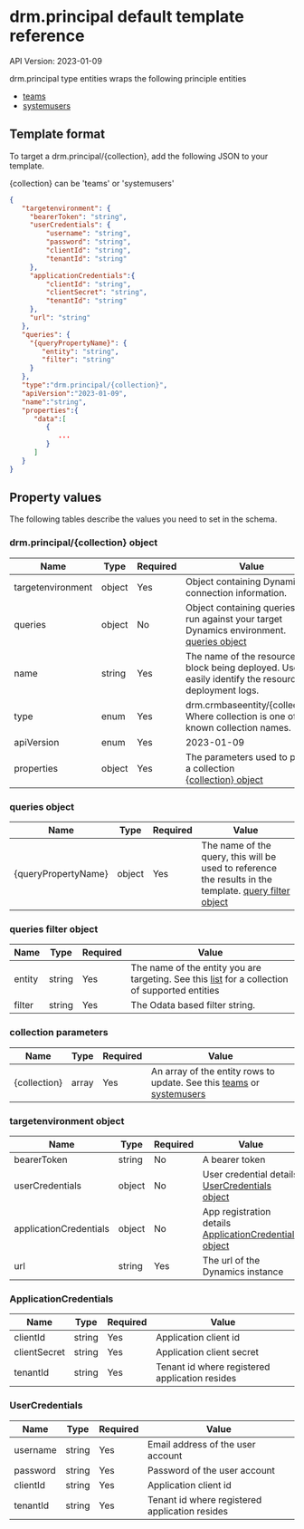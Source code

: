 # drm.principal default template reference

API Version: 2023-01-09

drm.principal type entities wraps the following principle entities

- [teams](https://learn.microsoft.com/en-us/power-apps/developer/data-platform/webapi/reference/team?view=dataverse-latest)
- [systemusers](https://learn.microsoft.com/en-us/power-apps/developer/data-platform/webapi/reference/systemuser?view=dataverse-latest)



## Template format

To target a drm.principal/\{collection\}, add the following JSON to your template.

\{collection\} can be 'teams' or 'systemusers'

```json
{
   "targetenvironment": {
     "bearerToken": "string", 
     "userCredentials": { 
         "username": "string", 
         "password": "string", 
         "clientId": "string", 
         "tenantId": "string" 
     }, 
     "applicationCredentials":{ 
         "clientId": "string", 
         "clientSecret": "string", 
         "tenantId": "string" 
     }, 
     "url": "string" 
   },
   "queries": {
     "{queryPropertyName}": {
        "entity": "string",
        "filter": "string"
     }
   },
   "type":"drm.principal/{collection}",
   "apiVersion":"2023-01-09",
   "name":"string",
   "properties":{
      "data":[
         {
            ...
         }
      ]
   }
}

```

## Property values

The following tables describe the values you need to set in the schema.

### drm.principal/\{collection\} object

| Name       | Type   | Required | Value                                                                                                    |
|-|-|-|-|
| targetenvironment | object | Yes | Object containing Dynamics connection information.
| queries | object | No | Object containing queries to run against your target Dynamics environment. [queries object](#queries-object) |
| name       | string | Yes      | The name of the resource block being deployed.  Used to easily identify the resource in deployment logs. |
| type       | enum   | Yes      | drm.crmbaseentity/\{collection\} Where collection is one of the known collection names.                                                               |
| apiVersion | enum   | Yes      | 2023-01-09                                                                                            |
| properties | object | Yes      | The parameters used to patch a collection <br> [\{collection\} object](#collection-parameters) |

### queries object

| Name       | Type   | Required | Value                                                                                                    |
|-|-|-|-|
| \{queryPropertyName\} | object | Yes | The name of the query, this will be used to reference the results in the template. [query filter object](#queries-filter-object) |

### queries filter object

| Name       | Type   | Required | Value                                                                                                    |
|-|-|-|-|
| entity | string | Yes | The name of the entity you are targeting. See this [list](xref:supported-web-entities) for a collection of supported entities |
| filter | string | Yes | The Odata based filter string.|

### collection parameters

| Name | Type | Required | Value |
|-|-|-|-|
|\{collection\}|array|Yes| An array of the entity rows to update. See this [teams](https://learn.microsoft.com/en-us/power-apps/developer/data-platform/webapi/reference/team?view=dataverse-latest) or [systemusers](https://learn.microsoft.com/en-us/power-apps/developer/data-platform/webapi/reference/systemuser?view=dataverse-latest)  |


### targetenvironment object

| Name | Type | Required | Value |
|-|-|-|-|
| bearerToken| string | No | A bearer token |
| userCredentials | object | No | User credential details <br> [UserCredentials object](#usercredentials) |
| applicationCredentials | object | No | App registration details <br> [ApplicationCredentials object](#applicationcredentials) |
| url | string | Yes | The url of the Dynamics instance |

### ApplicationCredentials

| Name | Type | Required | Value |
|-|-|-|-|
| clientId | string | Yes | Application client id |
| clientSecret | string | Yes | Application client secret |
| tenantId | string | Yes | Tenant id where registered application resides |

### UserCredentials

| Name | Type | Required | Value |
|-|-|-|-|
| username | string | Yes | Email address of the user account |
| password | string | Yes | Password of the user account |
| clientId | string | Yes | Application client id |
| tenantId | string | Yes | Tenant id where registered application resides |